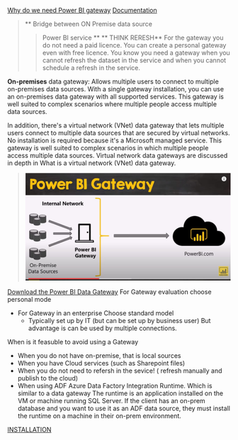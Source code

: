 [Why do we need Power BI gateway](https://www.youtube.com/watch?v=i1W5kISMF50)
[Documentation](https://docs.microsoft.com/en-us/power-bi/connect-data/service-gateway-onprem-indepth)

> ** Bridge between ON Premise data source 
> > Power BI service ** ** THINK RERESH**
> For the gateway you do not need a paid licence. You can create a personal gateway even with free licence.
> You know you need a gateway when you cannot refresh the dataset in the service and when you cannot schedule a refresh in the service.


**On-premises** data gateway: Allows multiple users to connect to multiple on-premises data sources. With a single gateway installation, you can use an on-premises data gateway with all supported services. This gateway is well suited to complex scenarios where multiple people access multiple data sources.

In addition, there's a virtual network (VNet) data gateway that lets multiple users connect to multiple data sources that are secured by virtual networks. No installation is required because it's a Microsoft managed service. This gateway is well suited to complex scenarios in which multiple people access multiple data sources. Virtual network data gateways are discussed in depth in What is a virtual network (VNet) data gateway.



> ![Setup](https://github.com/sjtalkar/PowerBIModelingDAXLearning/blob/main/GatewayandDataSources.JPG)

[Download the Power BI Data Gateway](https://powerbi.microsoft.com/en-us/gateway/)
For Gateway evaluation choose personal mode
- For Gateway in an enterprise Choose standard model 
    - Typically set up by IT (but can be set up by business user) But advantage is can be used by multiple connections.
    

When is it feasuble to avoid using a Gateway
- When you do not have on-premise, that is local sources
- When you have Cloud services (such as Sharepoint files)
- When you do not need to refersh in the sevice! ( refresh manually and publish to the cloud)
- When using ADF Azure Data Factory Integration Runtime.
    Which is similar to a data gateway
    The runtime is an application installed on the VM or machine running SQL Server.
    If the client has an on-prem database and you want to use it as an ADF data source, they must install the runtime on a machine in their on-prem environment.

[INSTALLATION](https://docs.microsoft.com/en-us/data-integration/gateway/service-gateway-install)

